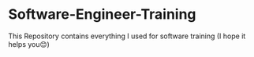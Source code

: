 # Software-Engineer-Training
This Repository contains everything I used for software training (I hope it helps you😊)